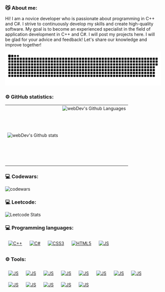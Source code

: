 ### 😼 About me:
Hi! I am a novice developer who is passionate about programming in C++ and C#. I strive to continuously develop my skills and create high-quality software. My goal is to become an experienced specialist in the field of application development in C++ and C#. I will post my projects here. I will be glad for your advice and feedback! Let's share our knowledge and improve together!
<p align="center">
 <img width="600" src="github-snake.svg" alt="snake"/>
</p>

### ⚙️ GitHub statistics:


<table>
  <tr>
    <td>
      <img align="left" src="http://github-readme-streak-stats.herokuapp.com?user=sergxlove&theme=dark&background=000000" alt="webDev's Github stats" />
    </td>
    <td>
      <img height="190px" align="right" alt="webDev's Github Languages" src="https://github-readme-stats-sigma-five.vercel.app/api/top-langs/?username=sergxlove&layout=compact&theme=vision-friendly-dark" />
    </td>
  </tr>
</table>

### 💻 Codewars:

![codewars](https://www.codewars.com/users/sergxlove/badges/large)

### 💻 Leetcode:

![Leetcode Stats](https://leetcard.jacoblin.cool/sergxlove?theme=dark)

### 💻 Programming languages:
<div>
<a href="https://www.cplusplus.com/" target="_blank"><img style="margin: 10px" src="https://profilinator.rishav.dev/skills-assets/cplusplus-original.svg" alt="C++" height="50" width="50" /></a>  
<a href="https://docs.microsoft.com/en-us/dotnet/csharp/" target="_blank"><img style="margin: 10px" src="https://profilinator.rishav.dev/skills-assets/csharp-original.svg" alt="C#" height="50" width="50" /></a>  
<a href="https://www.w3schools.com/css/" target="_blank"><img style="margin: 10px" src="https://profilinator.rishav.dev/skills-assets/css3-original-wordmark.svg" alt="CSS3" height="50" width="50" /></a>  
<a href="https://en.wikipedia.org/wiki/HTML5" target="_blank"><img style="margin: 10px" src="https://profilinator.rishav.dev/skills-assets/html5-original-wordmark.svg" alt="HTML5" height="50" width="50" /></a> 
<a href="" target="blank"><img style="margin: 10px" src="https://avatars.dzeninfra.ru/get-zen_doc/1593239/pub_5dac1b6192414d00ae595c82_5dac27ddec575b00aee6262f/scale_1200" alt="JS" height="50" width="50"/></a>
</div>

### ⚙️ Tools:
<div>
<a href="" target="blank"><img style="margin: 10px" src="https://speedyalibaba.gallerycdn.vsassets.io/extensions/speedyalibaba/alabagitstashextension/1.0/1525460428475/Microsoft.VisualStudio.Services.Icons.Default" alt="JS" height="50" width="50" /></a>
<a href="" target="blank"><img style="margin: 10px" src="https://camo.githubusercontent.com/a7d102f42ea3e58c820e68f706af397569d3b636cd64a5d5381efb2b4a11bad8/68747470733a2f2f63646e2d69636f6e732d706e672e666c617469636f6e2e636f6d2f3531322f3931392f3931393835332e706e67" alt="JS" height="50" width="50" /></a>
<a href="" target="blank"><img style="margin: 10px" src="https://upload.wikimedia.org/wikipedia/commons/thumb/2/2c/Visual_Studio_Icon_2022.svg/800px-Visual_Studio_Icon_2022.svg.png" alt="JS" height="50" width="50"/></a>
<a href="" target="blank"><img style="margin: 10px" src="https://www.paulligocki.com/wp-content/uploads/2022/03/Visual-Studio-Code-Logo.png" alt="JS" height="50" width="50"/></a>
<a href="" target="blank"><img style="margin: 10px" src="https://upload.wikimedia.org/wikipedia/commons/thumb/6/64/Tux_Classic_flat_look_v1.1.svg/640px-Tux_Classic_flat_look_v1.1.svg.png" alt="JS" height="50" width="50"/></a>
<a href="" target="blank"><img style="margin: 10px" src="https://steamuserimages-a.akamaihd.net/ugc/911295377050934334/3A85AC2739DCC6971B89E143A220DED04ED21C40/?imw=512&amp;imh=514&amp;ima=fit&amp;impolicy=Letterbox&amp;imcolor=%23000000&amp;letterbox=true" alt="JS" height="50" width="50" /></a>
<a href="" target="blank"><img style="margin: 10px" src="https://ms-vscode.gallerycdn.vsassets.io/extensions/ms-vscode/powershell/2024.3.2/1712186343433/Microsoft.VisualStudio.Services.Icons.Default" alt="JS" height="50" width="50"/></a>
<a href="" target="blank"><img style="margin: 10px" src="https://cdn6.aptoide.com/imgs/6/d/5/6d5bd0185e3ed9bf61b9e71a015f8379_icon.png?w=128" alt="JS" height="50" width="50" /></a>
<a href="" target="blank"><img style="margin: 10px" src="https://upload.wikimedia.org/wikipedia/commons/thumb/9/97/Sqlite-square-icon.svg/640px-Sqlite-square-icon.svg.png" alt="JS" height="50" width="50"/></a>
<a href="" target="blank"><img style="margin: 10px" src="https://camo.githubusercontent.com/6449196ad13168d49686bd2d773798e57838aaf35ac20c0d1165e57d0700d285/68747470733a2f2f6461746165646f2d776562736974652e73332e616d617a6f6e6177732e636f6d2f737570706f727465642d736f75726365732f73716c2d7365727665722d736d2e706e67" alt="JS" height="50" width="50" /></a>
<a href="" target="blank"><img style="margin: 10px" src="https://static.wikia.nocookie.net/windows/images/0/0e/Microsoft_.NET_logo.png/revision/latest/scale-to-width-down/1200?cb=20221203235056" alt="JS" height="50" width="50"/></a>
<a href="" target="blank"><img style="margin: 10px" src="https://d7umqicpi7263.cloudfront.net/img/product/c02617ae-b437-45a6-8b96-93cf116d63cc/3984cb87-28d0-414e-a472-ed7306a9d164.png" alt="JS" height="50" width="50"/></a>
<a href="" target="blank"><img style="margin: 10px" src="https://davidsekar.gallerycdn.vsassets.io/extensions/davidsekar/redis-xplorer/1.2.7/1567965357906/Microsoft.VisualStudio.Services.Icons.Default" alt="JS" height="50" width="50"/></a>
</div>




<!--
**sergxlove/sergxlove** is a ✨ _special_ ✨ repository because its `README.md` (this file) appears on your GitHub profile.

Here are some ideas to get you started:

- 🔭 I’m currently working on ...
- 🌱 I’m currently learning ...
- 👯 I’m looking to collaborate on ...
- 🤔 I’m looking for help with ...
- 💬 Ask me about ...
- 📫 How to reach me: ...
- 😄 Pronouns: ...
- ⚡ Fun fact: ...
-->
